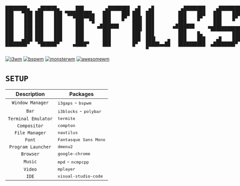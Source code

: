 <pre id="taag_font_DeltaCorpsPriest1" style="float:left;" class="fig-ansi" contenteditable="true">
████████▄   ▄██████▄      ███        ▄████████  ▄█   ▄█          ▄████████    ▄████████ 
███   ▀███ ███    ███ ▀█████████▄   ███    ███ ███  ███         ███    ███   ███    ███ 
███    ███ ███    ███    ▀███▀▀██   ███    █▀  ███▌ ███         ███    █▀    ███    █▀  
███    ███ ███    ███     ███   ▀  ▄███▄▄▄     ███▌ ███        ▄███▄▄▄       ███        
███    ███ ███    ███     ███     ▀▀███▀▀▀     ███▌ ███       ▀▀███▀▀▀     ▀███████████ 
███    ███ ███    ███     ███       ███        ███  ███         ███    █▄           ███ 
███   ▄███ ███    ███     ███       ███        ███  ███▌    ▄   ███    ███    ▄█    ███ 
████████▀   ▀██████▀     ▄████▀     ███        █▀   █████▄▄██   ██████████  ▄████████▀  
                                                    ▀                                   </pre>

[![i3wm](https://img.shields.io/badge/I3-WM-blue.svg)](https://github.com/Sup3r-Us3r/MyDotfiles/tree/master/.config/i3) [![bspwm](https://img.shields.io/badge/BSP-WM-green.svg)](https://github.com/Sup3r-Us3r/MyDotfiles/tree/master/.config/bspwm) [![monsterwm](https://img.shields.io/badge/MONSTER-WM-red.svg)](https://github.com/Sup3r-Us3r/MyDotfiles/tree/master/.config/monsterwm) [![awesomewm](https://img.shields.io/badge/AWESOME-WM-yellow.svg)](https://github.com/Sup3r-Us3r/MyDotfiles/tree/master/.config/awesome)


# `SETUP`

| Description         |     Packages                               |
| :----------:        | ------------------------------------------ |
| `Window Manager`    | <kbd>i3gaps</kbd> - <kbd>bspwm</kbd>       |
| `Bar`               | <kbd>i3blocks</kbd> - <kbd>polybar</kbd>   |
| `Terminal Emulator` | <kbd>termite</kbd>                         |
| `Compositor`        | <kbd>compton</kbd>                         |
| `File Manager`      | <kbd>nautilus</kbd>                        |
| `Font`              | <kbd>Fantasque Sans Mono</kbd>             |
| `Program Launcher`  | <kbd>dmenu2</kbd>                          |
| `Browser`           | <kbd>google-chrome</kbd>                   |
| `Music`             | <kbd>mpd</kbd> - <kbd>ncmpcpp</kbd>        |
| `Video`             | <kbd>mplayer</kbd>                         |
| `IDE`               | <kbd>visual-studio-code</kbd>              |
